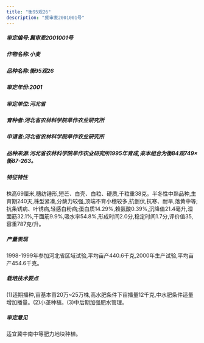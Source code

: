 ```yaml
---
title: "衡95观26"
description: "冀审麦2001001号"
---
```

##### 审定编号:冀审麦2001001号

##### 作物名称:小麦

##### 品种名称:衡95观26

##### 审定年份:2001

##### 审定单位:河北省

##### 育种者:河北省农林科学院旱作农业研究所

##### 申请者:河北省农林科学院旱作农业研究所

##### 品种来源:河北省农林科学院旱作农业研究所1995年育成,亲本组合为衡84观749×衡87-263。

##### 特征特性
株高69厘米,穗纺锤形,短芒、白壳、白粒、硬质,千粒重38克。半冬性中熟品种,生育期240天,株型紧凑,分蘖力较强,顶端不育小穗较多,抗倒伏,抗寒、耐旱,落黄中等;抗条锈病、叶锈病,轻感白粉病;蛋白质14.29%,赖氨酸0.39%,沉降值21.4毫升,湿面筋32.1%,干面筋9.9%,吸水率54.8%,形成时间2.0分,稳定时间1.7分,评价值35,容重787克/升。

##### 产量表现
1998-1999年参加河北省区域试验,平均亩产440.6千克,2000年生产试验,平均亩产454.6千克。

##### 栽培技术要点
(1)适期播种,亩基本苗20万~25万株,高水肥条件下亩播量12千克,中水肥条件适量增加播量。(2)小垄种植。(3)中后期加强肥水管理。

##### 审定意见
适宜冀中南中等肥力地块种植。
